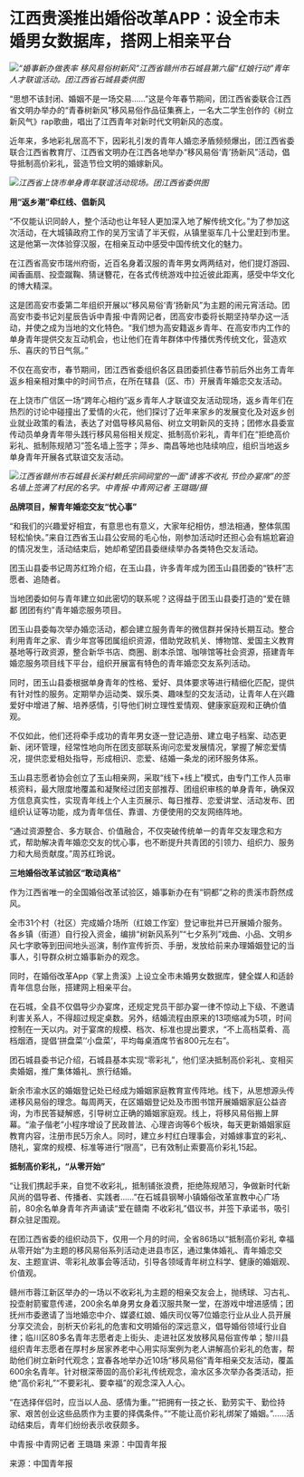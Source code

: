# 江西贵溪推出婚俗改革APP：设全市未婚男女数据库，搭网上相亲平台

![](https://inews.gtimg.com/om_bt/OUrosVPSz053k82momAD_Wmma7LtGpUy5rze32XizRSuUAA/1000)_“婚事新办做表率
移风易俗树新风”江西省赣州市石城县第六届“红娘行动”青年人才联谊活动。团江西省石城县委供图_

“思想不该封闭、婚姻不是一场交易……”这是今年春节期间，团江西省委联合江西省文明办举办的“青春树新风”移风易俗作品征集赛上，一名大二学生创作的《树立新风气》rap歌曲，唱出了江西青年对新时代文明新风的态度。

近年来，多地彩礼居高不下，因彩礼引发的青年人婚恋矛盾频频爆出，团江西省委联合江西省教育厅、江西省文明办在江西各地举办“移风易俗‘青’扬新风”活动，倡导抵制高价彩礼，营造节俭文明的婚嫁新风。

![](https://inews.gtimg.com/om_bt/OEqfIOE-ZdGGKoxDCX8PKF7kX2vOhKpePgLlkCx5eq420AA/1000)_江西省上饶市单身青年联谊活动现场。团江西省委供图_

**用“返乡潮”牵红线、倡新风**

“不仅能认识同龄人，整个活动也让年轻人更加深入地了解传统文化。”为了参加这次活动，在大城镇政府工作的吴万宝请了半天假，从镇里驱车几十公里赶到市里。这是他第一次体验穿汉服，在相亲互动中感受中国传统文化的魅力。

在江西省高安市瑞州府衙，近百名身着汉服的青年男女两两结对，他们提灯游园、闻香画扇、投壶蹴鞠、猜谜簪花，在各式传统游戏中拉近彼此距离，感受中华文化的博大精深。

这是团高安市委第二年组织开展以“移风易俗‘青’扬新风”为主题的闹元宵活动。团高安市委书记刘星辰告诉中青报·中青网记者，团高安市委将长期坚持举办这一活动，并使之成为当地的文化特色。“我们想为高安籍返乡青年、在高安市内工作的单身青年提供交友互动机会，也让他们在青年群体中传播优秀传统文化，营造欢乐、喜庆的节日气氛。”

不仅在高安市，春节期间，团江西省委组织各区县团委抓住春节前后外出务工青年返乡相亲相对集中的时间节点，在所在辖县（区、市）开展青年婚恋交友活动。

在上饶市广信区一场“跨年心相约”返乡青年人才联谊交友活动现场，返乡青年们在热烈的讨论中碰撞出了爱情的火花，他们探讨了近年来家乡的发展变化及对返乡创业就业政策的看法，表达了对倡导移风易俗、树立文明新风的支持；团修水县委宣传动员单身青年带头践行移风易俗相关规定、抵制高价彩礼，青年们在“拒绝高价彩礼、抵制陈规陋习”签名墙上签字；萍乡、南昌等地也陆续响应，组织当地返乡单身青年开展各式联谊交友活动。

![](https://inews.gtimg.com/om_bt/OdoJvDUO3dYc_G3OcuUJVpbXBckp5FanK3TAAXyMvkhFUAA/1000)_江西省赣州市石城县长溪村赖氏宗祠祠堂的一面"请客不收礼
节俭办宴席”的签名墙上签满了村民的名字。中青报·中青网记者 王璐璐/摄_

**品牌项目，解青年婚恋交友“忧心事”**

“和我们的兴趣爱好相宜，有意思也有意义，大家年纪相仿，想法相通，整体氛围轻松愉快。”来自江西省玉山县公安局的毛心怡，刚参加活动时还担心会有尴尬窘迫的情况发生，活动结束后，她却希望团县委继续举办各类特色交友活动。

团玉山县委书记周苏红玲介绍，在玉山县，许多青年成为团玉山县团委的“铁杆”志愿者、追随者。

当地团委如何与青年建立如此密切的联系呢？这得益于团玉山县委打造的“爱在赣鄱 团团有约”青年婚恋服务项目。

团玉山县委每次举办婚恋活动，都会建立服务青年的微信群并保持长期互动。整合利用青年之家、青少年宫等团属组织资源，借助党政机关、博物馆、爱国主义教育基地等行政资源，整合新华书店、商圈、剧本杀馆、咖啡馆等社会资源，搭建青年婚恋服务项目线下平台，组织开展富有特色的青年婚恋交友系列活动。

同时，团玉山县委根据单身青年的性格、爱好、具体要求等进行精细化匹配，提供有针对性的服务。定期举办运动类、娱乐类、趣味型的交友活动，让青年人在兴趣爱好中增进了解、培养感情，引导他们树立理性爱情观、健康家庭观和正确价值观。

不仅如此，他们还将牵手成功的青年男女逐一登记造册、建立电子档案、动态更新、闭环管理，经常性地向所在团支部联系询问恋爱发展情况，掌握了解恋爱情况，提供恋爱相处指导，形成相识、恋爱、结婚一条龙的闭环服务体系。

玉山县志愿者协会创立了玉山相亲网，采取“线下+线上”模式，由专门工作人员审核资料，最大限度地覆盖和凝聚经过团支部推荐、团组织审核的单身青年，确保双方信息真实性，实现青年线上个人主页展示、每日推荐、恋爱讲堂、活动发布、团组织认证等功能，成为青年信任、靠谱、方便使用的交友网络阵地。

“通过资源整合、多方联合、价值融合，不仅突破传统单一的青年交友理念和方式，帮助解决青年婚恋交友的忧心事，也不断提升共青团的引领力、组织力、服务力和大局贡献度。”周苏红玲说。

**三地婚俗改革试验区“敢动真格”**

作为江西省唯一的全国婚俗改革试验区，婚事新办在有“铜都”之称的贵溪市蔚然成风。

全市31个村（社区）完成婚介场所（红娘工作室）登记审批并已开展婚介服务。各乡镇（街道）自行投入资金，编排“树新风系列”“七夕系列”戏曲、小品、文明乡风七字歌等到田间地头巡演，制作宣传折页、手册，发放给前来办理婚姻登记的当事人，引导群众树立婚事新办的观念。

同时，在婚俗改革App《掌上贵溪》上设立全市未婚男女数据库，健全媒人和适龄青年信息台账，搭建网上相亲平台。

在石城，全县不仅倡导少办宴席，还规定党员干部办宴一律不惊动上下级、不邀请利害关系人，不得超过规定桌数。另外，结婚流程由原来的13项缩减为5项，时间控制在一天以内。对于宴席的规模、档次、标准也提出要求，“不上高档菜肴、高档烟酒，提倡‘拼盘菜’‘小盘菜’，平均每桌酒席节省800元左右”。

团石城县委书记介绍，石城县基本实现“零彩礼”，他们坚决抵制高价彩礼、变相买卖婚姻，推广集体婚礼、旅行结婚。

新余市渝水区的婚姻登记处已经成为婚姻家庭教育宣传阵地。线下，从思想源头传递移风易俗的理念。每周两天，在区婚姻登记处及市图书馆开展婚姻家庭公益咨询，为市民答疑解惑，引导树立正确的婚姻家庭观。线上，将移风易俗搬上屏幕。“渝子偕老”小程序增设了民政普法、心理咨询等6个板块，每天更新婚姻家庭教育内容，注册市民5万余人。同时，建立乡村红白理事会，对婚嫁事宜的彩礼、
随礼，宴席的规模、标准等进行“限高”，已有效制止索要高价彩礼15起。

**抵制高价彩礼，“从零开始”**

“让我们携起手来，自觉不收彩礼，抵制铺张浪费，拒绝陈规陋习，争做新时代新风尚的倡导者、传播者、实践者……”在石城县钢琴小镇婚俗改革宣教中心广场前，80余名单身青年齐声诵读“爱在赣南
不收彩礼”倡议书，并签下承诺书，吸引群众驻足围观。

在团江西省委的组织动员下，仅用一个月的时间，全省86场以“抵制高价彩礼
幸福从零开始”为主题的移风易俗系列活动走进县市区，通过集体婚礼、青年婚恋交友、主题宣讲、零彩礼故事会等活动，引导各领域青年树立科学、健康的婚姻观、价值观。

赣州市蓉江新区举办的一场以不收彩礼为主题的相亲交友会上，抛绣球、习古礼、投壶射箭蜜意传递，200余名单身男女身着汉服共聚一堂，在游戏中增进感情；团抚州市委邀请了当地婚恋中介、媒婆红娘、婚庆司仪等7位婚恋行业从业人员开展分享交流会，剖析天价彩礼的危害和文明婚俗的深远意义，倡导婚俗领域行业自律；临川区80多名青年志愿者走上街头、走进社区发放移风易俗宣传单；黎川县组织青年志愿者在厚村乡居家养老中心用实际案例为老人讲解高价彩礼的危害，帮助他们树立新时代观念；宜春各地举办近10场“移风易俗”青年相亲交友活动，覆盖600余名青年。针对根深蒂固的高价彩礼传统观念，渝水区多次举办各类活动，拒绝“高价彩礼”“不要彩礼、要幸福”的观念深入人心。

“在选择伴侣时，应当以人品、感情为重。”“把拥有一技之长、勤劳实干、勤俭持家、艰苦创业这些品质作为主要的择偶条件。”“不能让高价彩礼绑架了婚姻。”……活动结束后，青年们纷纷表示收获颇多。

中青报·中青网记者 王璐璐 来源：中国青年报

来源：中国青年报

